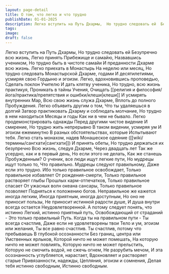 ```yaml
---
layout: page-detail
title: О том, что легко и что трудно
publishDate: 01-01-2025
description: Легко вступить на Путь Дхармы,  Но трудно следовать ей  Безупречно всю жизнь,  Легко принять Прибежище и самайю,  Назвавшись учеником,  Но трудно быть в чистоте самайи  И преданности Дхарме всю жизнь.  Легко приехать в Монастырь  На неделю или месяц...
tags:
image:
draft: false
---
```

Легко вступить на Путь Дхармы,  Но трудно следовать ей  Безупречно всю жизнь,  Легко принять Прибежище и самайю,  Назвавшись учеником,  Но трудно быть в чистоте самайи  И преданности Дхарме всю жизнь.  Легко приехать в Монастырь  На неделю или месяц,  Но трудно следовать  Монастырской Дхарме, годами  И десятилетиями, усмиряя свою  Гордыню и эгоизм.  Легко, вдохновившись проповедью,  Сделать поклон Учителю  И дать клятву ученика,  Но трудно, всю жизнь практикуя,  Проникать в тайны Учения,  Очищать [[религия и философия/йога/практика/препятствия и ошибки/клеши|клеши]]  И усмирять внутренних Мар,  Всю свою жизнь служа Дхарме,  Вплоть до полного Пробуждения.  Легко объявить другим о том,  Что ты удаляешься в долгий  Затвор практиковать Дхарму и соблюдать молчание,  Но трудно в нем находиться  Месяцы и годы  Как ни в чем не бывало.  Легко продемонстрировать однажды  Перед другими чистое видение  И смирение,  Но трудно жить непрерывно  В таком видении, усмиряя ум  И эгоизм ежеминутно  В разных обстоятельствах, которые  Испытывают тебя.  Легко стать монахом, надев  Монашеское одеяние ([[wiki/термины/сангхати|сангхати]])  И принять обеты,  Но трудно держаться их безупречно  Всю жизнь, следуя Дхарме,  Через двадцать лет  Так же усердно, как и в первый день,  Но если этого не делать,  Как же станешь Пробужденным?  О ученик, все люди ищут легкие пути,  Но мудрецы ищут только то,  Что правильно.  Мудрецы следуют правильному,  Даже если это трудно.  Ибо только правильное освобождает,  Только правильное избавляет  От рождения-смерти,  Только правильное растворяет глыбы  Прошлых карм-отпечатков,  Только правильное спасает  От ужасных волн океана сансары,  Только правильное позволяет  Подняться к положению богов.  Неправильное же кажется иногда легким,  Иногда приятным, иногда доступным,  Но оно не приносит пользы,  Не приносит истинной радости душе,  И душа внутри всегда остается  Неудовлетворенной.  А потому следует понять, что истинно  Легкий, истинно приятный путь,  Освобождающий от страданий -  Это только правильный Путь.  Когда ты на правильном пути -  Ты всегда счастлив,  Даже если не удовлетворены твои  Тело и ум, эгоизм или желания,  Ты все равно счастлив.  Ты счастлив, потому что пребываешь  В глубокой осознанности  Без границ, центра или  Умственных ярлыков,  Которой ничто не может помешать,  На которую ничто не может повлиять,  Которую ничто не может прельстить,  Которую не смочить водой, не сжечь огнем,  Не разрубить мечом,  И эта осознанность углубляется, нарастает,  Вдохновляет и растворяет старые  Привязанности, надежды,  Цепляния, эгоизм и сомнения,  Делая тебя истинно свободным,  Истинно свободным.